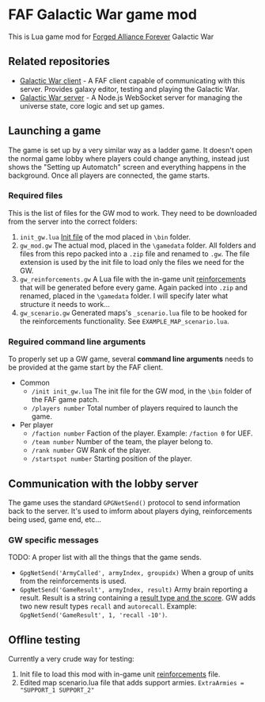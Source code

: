 # FAF Galactic War game mod

This is Lua game mod for [Forged Alliance Forever](https://www.faforever.com/) Galactic War

## Related repositories
- [Galactic War client](https://github.com/speed2CZ/speed-faf-client) - A FAF client capable of communicating with this server. Provides galaxy editor, testing and playing the Galactic War.
- [Galactic War server](https://github.com/faForever/faf-gw-server) - A Node.js WebSocket server for managing the universe state, core logic and set up games.

## Launching a game
The game is set up by a very similar way as a ladder game. It doesn't open the normal game lobby where players could change anything, instead just shows the "Setting up Automatch" screen and everything happens in the background. Once all players are connected, the game starts.

### Required files
This is the list of files for the GW mod to work. They need to be downloaded from the server into the correct folders:
1. `init_gw.lua` [Init file](init_gw.lua) of the mod placed in `\bin` folder.
2. `gw_mod.gw` The actual mod, placed in the `\gamedata` folder. All folders and files from this repo packed into a `.zip` file and renamed to `.gw`. The file extension is used by the init file to load only the files we need for the GW.
3. `gw_reinforcements.gw` A Lua file with the in-game unit [reinforcements](lua/gwReinforcementList.lua) that will be generated before every game. Again packed into `.zip` and renamed, placed in the `\gamedata` folder. I will specify later what structure it needs to work...
4. `gw_scenario.gw` Generated maps's `_scenario.lua` file to be hooked for the reinforcements functionality. See `EXAMPLE_MAP_scenario.lua`.

### Reguired command line arguments
To properly set up a GW game, several **command line arguments** needs to be provided at the game start by the FAF client.

* Common
  * `/init init_gw.lua` The init file for the GW mod, in the `\bin` folder of the FAF game patch.
  * `/players number` Total number of players required to launch the game.
* Per player
  * `/faction number` Faction of the player. Example: `/faction 0` for UEF.
  * `/team number` Number of the team, the player belong to.
  * `/rank number` GW Rank of the player.
  * `/startspot number` Starting position of the player.

## Communication with the lobby server
The game uses the standard `GPGNetSend()` protocol to send information back to the server. It's used to imform about players dying, reinforcements being used, game end, etc...

### GW specific messages
TODO: A proper list with all the things that the game sends.
* `GpgNetSend('ArmyCalled', armyIndex, groupidx)` When a group of units from the reinforcements is used.
* `GpgNetSend('GameResult', armyIndex, result)` Army brain reporting a result. Result is a string containing a [result type and the score](mods/galacticWar/hook/lua/aibrain.lua#L3-L5). GW adds two new result types `recall` and `autorecall`. Example: `GpgNetSend('GameResult', 1, 'recall -10')`.

## Offline testing
Currently a very crude way for testing:
1. Init file to load this mod with in-game unit [reinforcements](lua/gwReinforcementList.lua) file.
2. Edited map scenario.lua file that adds support armies. `ExtraArmies = "SUPPORT_1 SUPPORT_2"`

